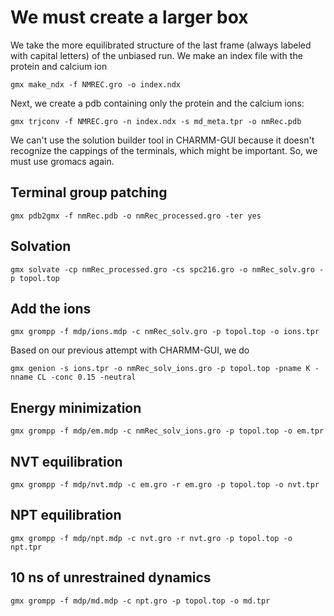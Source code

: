 
# We must create a larger box

We take the more equilibrated structure of the last frame (always labeled with capital letters) of the unbiased run. We make an index file with the protein and calcium ion
```
gmx make_ndx -f NMREC.gro -o index.ndx 
```
Next, we create a pdb containing only the protein and the calcium ions: 
```
gmx trjconv -f NMREC.gro -n index.ndx -s md_meta.tpr -o nmRec.pdb
```
We can't use the solution builder tool in CHARMM-GUI because it doesn't recognize the cappings of the terminals, which might be important. So, we must use gromacs again. 

## Terminal group patching
```
gmx pdb2gmx -f nmRec.pdb -o nmRec_processed.gro -ter yes
```

## Solvation
```
gmx solvate -cp nmRec_processed.gro -cs spc216.gro -o nmRec_solv.gro -p topol.top
```

## Add the ions
```
gmx grompp -f mdp/ions.mdp -c nmRec_solv.gro -p topol.top -o ions.tpr
```
Based on our previous attempt with CHARMM-GUI, we do
```
gmx genion -s ions.tpr -o nmRec_solv_ions.gro -p topol.top -pname K -nname CL -conc 0.15 -neutral
```

## Energy minimization
```
gmx grompp -f mdp/em.mdp -c nmRec_solv_ions.gro -p topol.top -o em.tpr
```

## NVT equilibration
```
gmx grompp -f mdp/nvt.mdp -c em.gro -r em.gro -p topol.top -o nvt.tpr
```

## NPT equilibration
```
gmx grompp -f mdp/npt.mdp -c nvt.gro -r nvt.gro -p topol.top -o npt.tpr
```

## 10 ns of unrestrained dynamics 
```
gmx grompp -f mdp/md.mdp -c npt.gro -p topol.top -o md.tpr
```
